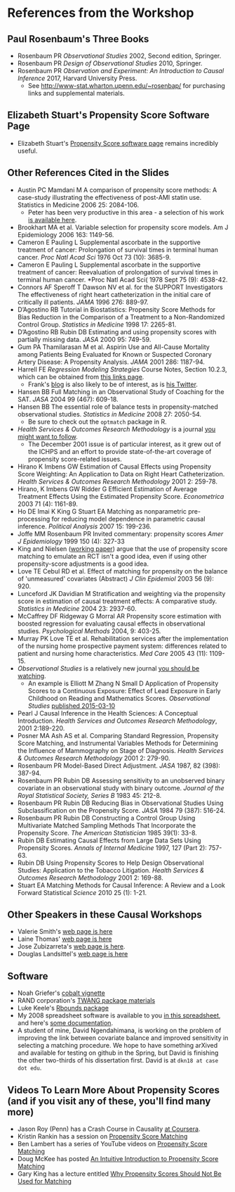 # References from the Workshop

## Paul Rosenbaum's Three Books

- Rosenbaum PR *Observational Studies* 2002, Second edition, Springer.
- Rosenbaum PR *Design of Observational Studies* 2010, Springer.
- Rosenbaum PR *Observation and Experiment: An Introduction to Causal Inference* 2017, Harvard University Press.
    - See http://www-stat.wharton.upenn.edu/~rosenbap/ for purchasing links and supplemental materials.

## Elizabeth Stuart's Propensity Score Software Page

- Elizabeth Stuart's [Propensity Score software page](http://www.biostat.jhsph.edu/~estuart/propensityscoresoftware.html) remains incredibly useful.

## Other References Cited in the Slides

- Austin PC Mamdani M A comparison of propensity score methods: A case-study illustrating the effectiveness of post-AMI statin use. Statistics in Medicine 2006 25: 2084-106.
    - Peter has been very productive in this area - a selection of his work [is available here](https://works.bepress.com/peter_austin/).
- Brookhart MA et al. Variable selection for propensity score models. Am J Epidemiology 2006 163: 1149-56.
- Cameron E Pauling L Supplemental ascorbate in the supportive treatment of cancer: Prolongation of survival times in terminal human cancer. *Proc Natl Acad Sci* 1976 Oct 73 (10): 3685-9.
- Cameron E Pauling L Supplemental ascorbate in the supportive treatment of cancer: Reevaluation of prolongation of survival times in terminal human cancer. *Proc Natl Acad Sci( 1978 Sept 75 (9): 4538-42. 
- Connors AF Speroff T Dawson NV et al. for the SUPPORT Investigators The effectiveness of right heart catheterization in the initial care of critically ill patients. *JAMA* 1996 276: 889-97.
- D’Agostino RB Tutorial in Biostatistics: Propensity Score Methods for Bias Reduction in the Comparison of a Treatment to a Non-Randomized Control Group. *Statistics in Medicine* 1998 17: 2265-81.
- D’Agostino RB Rubin DB Estimating and using propensity scores with partially missing data. *JASA* 2000 95: 749-59.
- Gum PA Thamilarasan M et al. Aspirin Use and All-Cause Mortality among Patients Being Evaluated for Known or Suspected Coronary Artery Disease: A Propensity Analysis. *JAMA* 2001 286: 1187-94.
- Harrell FE *Regression Modeling Strategies* Course Notes, Section 10.2.3, which can be obtained from [this links page](http://www.fharrell.com/p/blog-page.html). 
    - Frank's [blog](http://www.fharrell.com/) is also likely to be of interest, as is [his Twitter](https://twitter.com/f2harrell).
- Hansen BB Full Matching in an Observational Study of Coaching for the SAT. *JASA* 2004 99 (467): 609-18.
- Hansen BB The essential role of balance tests in propensity-matched observational studies. *Statistics in Medicine* 2008 27: 2050-54.
    - Be sure to check out the `optmatch` package in R.
- *Health Services & Outcomes Research Methodology* is a journal [you might want to follow](https://link.springer.com/journal/volumesAndIssues/10742). 
    - The December 2001 issue is of particular interest, as it grew out of the ICHPS and an effort to provide state-of-the-art coverage of propensity score-related issues.
- Hirano K Imbens GW Estimation of Causal Effects using Propensity Score Weighting: An Application to Data on Right Heart Catheterization. *Health Services & Outcomes Research Methodology* 2001 2: 259-78.
- Hirano, K Imbens GW Ridder G Efficient Estimation of Average Treatment Effects Using the Estimated Propensity Score. *Econometrica* 2003 71 (4): 1161-89.
- Ho DE Imai K King G Stuart EA Matching as nonparametric pre-processing for reducing model dependence in parametric causal inference. *Political Analysis* 2007 15: 199-236.
- Joffe MM Rosenbaum PR Invited commentary: propensity scores *Amer J Epidemiology* 1999 150 (4): 327-33
- King and Nielsen ([working paper](https://gking.harvard.edu/publications/why-propensity-scores-should-not-be-used-formatching)) argue that the use of propensity score matching to emulate an RCT isn't a good idea, even if using other propensity-score adjustments is a good idea.
- Love TE Cebul RD et al. Effect of matching for propensity on the balance of 'unmeasured' covariates (Abstract) *J Clin Epidemiol* 2003 56 (9): 920.   
- Lunceford JK Davidian M Stratification and weighting via the propensity score in estimation of causal treatment effects: A comparative study. *Statistics in Medicine* 2004 23: 2937-60.
- McCaffrey DF Ridgeway G Morral AR Propensity score estimation with boosted regression for evaluating causal effects in observational studies. *Psychological Methods* 2004, 9: 403-25.
- Murray PK Love TE et al. Rehabilitation services after the implementation of the nursing home prospective payment system: differences related to patient and nursing home characteristics. *Med Care* 2005 43 (11): 1109-15.  
- *Observational Studies* is a relatively new journal [you should be watching](https://obsstudies.org/).
    - An example is Elliott M Zhang N Small D Application of Propensity Scores to a Continuous Exposure: Effect of Lead Exposure in Early Childhood on Reading and Mathematics Scores. *Observational Studies* [published 2015-03-10](http://obsstudies.org/journal.php?id=20)
- Pearl J Causal Inference in the Health Sciences: A Conceptual Introduction. *Health Services and Outcomes Research Methodology*, 2001 2:189-220.
- Posner MA Ash AS et al. Comparing Standard Regression, Propensity Score Matching, and Instrumental Variables Methods for Determining the Influence of Mammography on Stage of Diagnosis. *Health Services & Outcomes Research Methodology* 2001 2: 279-90.
- Rosenbaum PR Model-Based Direct Adjustment. *JASA* 1987, 82 (398): 387-94.
- Rosenbaum PR Rubin DB Assessing sensitivity to an unobserved binary covariate in an observational study with binary outcome. *Journal of the Royal Statistical Society, Series B* 1983 45: 212-8.
- Rosenbaum PR Rubin DB Reducing Bias in Observational Studies Using Subclassification on the Propensity Score. *JASA* 1984 79 (387): 516-24.
- Rosenbaum PR Rubin DB Constructing a Control Group Using Multivariate Matched Sampling Methods That Incorporate the Propensity Score. *The American Statistician* 1985 39(1): 33-8.
- Rubin DB Estimating Causal Effects from Large Data Sets Using Propensity Scores. *Annals of Internal Medicine* 1997, 127 (Part 2): 757-63.
- Rubin DB Using Propensity Scores to Help Design Observational Studies: Application to the Tobacco Litigation. *Health Services & Outcomes Research Methodology* 2001 2: 169-88.
- Stuart EA Matching Methods for Causal Inference: A Review and a Look Forward Statistical *Science* 2010 25 (1): 1-21.

## Other Speakers in these Causal Workshops

- Valerie Smith's [web page is here](https://medicine.duke.edu/faculty/valerie-smith)
- Laine Thomas' [web page is here](https://scholars.duke.edu/display/per1980182)
- Jose Zubizarreta's [web page is here](http://jrzubizarreta.com/).
- Douglas Landsittel's [web page is here](http://www.dbmi.pitt.edu/node/52371)

## Software

- Noah Griefer's [cobalt vignette](https://cran.r-project.org/web/packages/cobalt/vignettes/cobalt_basic_use.html)
- RAND corporation's [TWANG package materials](https://cran.r-project.org/web/packages/twang/index.html)
- Luke Keele's [Rbounds package](http://www.personal.psu.edu/ljk20/rbounds.html)
- My 2008 spreadsheet software is available to you [in this spreadsheet](https://github.com/THOMASELOVE/ichps2018/blob/master/code/sensitivityspreadsheet_2008.xls), and here's [some documentation](https://github.com/THOMASELOVE/ichps2018/blob/master/code/sensitivitydocumentation_2008.pdf).
- A student of mine, David Ngendahimana, is working on the problem of improving the link between covariate balance and improved sensitivity in selecting a matching procedure. We hope to have something arXived and available for testing on github in the Spring, but David is finishing the other two-thirds of his dissertation first. David is at `dkn18 at case dot edu`.

## Videos To Learn More About Propensity Scores (and if you visit any of these, you'll find many more)

- Jason Roy (Penn) has a Crash Course in Causality [at Coursera](https://www.coursera.org/learn/crash-course-in-causality).
- Kristin Rankin has a session on [Propensity Score Matching](https://www.youtube.com/watch?v=6ZVIfW6_v1U)
- Ben Lambert has a series of YouTube videos on [Propensity Score Matching](https://www.youtube.com/watch?v=h0UU6trKR0E)
- Doug McKee has posted [An Intuitive Introduction to Propensity Score Matching](https://www.youtube.com/watch?v=ACVyPp1Fy6Y)
- Gary King has a lecture entitled [Why Propensity Scores Should Not Be Used for Matching](https://www.youtube.com/watch?v=rBv39pK1iEs)

